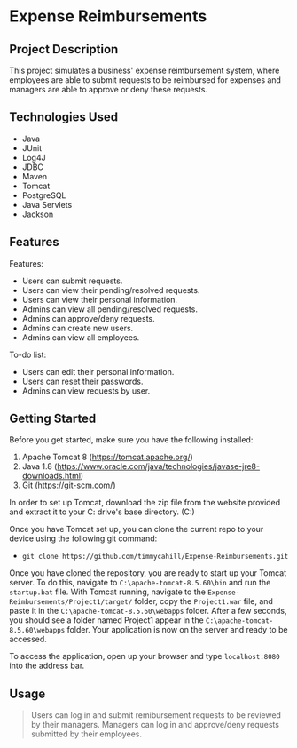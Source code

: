 # Expense Reimbursements

## Project Description

This project simulates a business' expense reimbursement system, where employees are able to submit requests to be reimbursed for expenses and managers are able to approve or deny these requests.

## Technologies Used

* Java
* JUnit
* Log4J
* JDBC
* Maven
* Tomcat
* PostgreSQL
* Java Servlets
* Jackson

## Features

Features:
* Users can submit requests.
* Users can view their pending/resolved requests.
* Users can view their personal information.
* Admins can view all pending/resolved requests.
* Admins can approve/deny requests.
* Admins can create new users.
* Admins can view all employees.

To-do list:
* Users can edit their personal information.
* Users can reset their passwords.
* Admins can view requests by user.

## Getting Started

Before you get started, make sure you have the following installed:
   1. Apache Tomcat 8 (https://tomcat.apache.org/)
   2. Java 1.8 (https://www.oracle.com/java/technologies/javase-jre8-downloads.html)
   3. Git (https://git-scm.com/)
   
In order to set up Tomcat, download the zip file from the website provided and extract it to your C: drive's base directory. (C:\) 
   
Once you have Tomcat set up, you can clone the current repo to your device using the following git command:
* `git clone https://github.com/timmycahill/Expense-Reimbursements.git`

Once you have cloned the repository, you are ready to start up your Tomcat server. To do this, navigate to `C:\apache-tomcat-8.5.60\bin` and run the `startup.bat` file.
With Tomcat running, navigate to the `Expense-Reimbursements/Project1/target/` folder, copy the `Project1.war` file, and paste it in the `C:\apache-tomcat-8.5.60\webapps` folder. After a few seconds, you should see a folder named Project1 appear in the `C:\apache-tomcat-8.5.60\webapps` folder. Your application is now on the server and ready to be accessed.

To access the application, open up your browser and type `localhost:8080` into the address bar.

## Usage

> Users can log in and submit remibursement requests to be reviewed by their managers. Managers can log in and approve/deny requests submitted by their employees.
